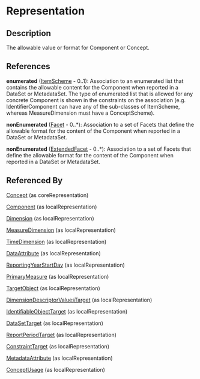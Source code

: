 
# Representation





## Description

The allowable value or format for Component or Concept.




## References

**enumerated** ([ItemScheme](ItemScheme.md) - 0..1): Association to an enumerated list that contains the allowable content for the Component when reported in a DataSet or MetadataSet. The type of enumerated list that is allowed for any concrete Component is shown in the constraints on the association (e.g. IdentifierComponent can have any of the sub-classes of ItemScheme, whereas MeasureDimension must have a ConceptScheme).

**nonEnumerated** ([Facet](Facet.md) - 0..*): Association to a set of Facets that define the allowable format for the content of the Component when reported in a DataSet or MetadataSet.

**nonEnumerated** ([ExtendedFacet](ExtendedFacet.md) - 0..*): Association to a set of Facets that define the allowable format for the content of the Component when reported in a DataSet or MetadataSet.



## Referenced By

[Concept](../ConceptSchemes/Concept.md) (as coreRepresentation)

[Component](Component.md) (as localRepresentation)

[Dimension](../DataStructureDefinitions/Dimension.md) (as localRepresentation)

[MeasureDimension](../DataStructureDefinitions/MeasureDimension.md) (as localRepresentation)

[TimeDimension](../DataStructureDefinitions/TimeDimension.md) (as localRepresentation)

[DataAttribute](../DataStructureDefinitions/DataAttribute.md) (as localRepresentation)

[ReportingYearStartDay](../DataStructureDefinitions/ReportingYearStartDay.md) (as localRepresentation)

[PrimaryMeasure](../DataStructureDefinitions/PrimaryMeasure.md) (as localRepresentation)

[TargetObject](../MetadataStructureDefinitions/TargetObject.md) (as localRepresentation)

[DimensionDescriptorValuesTarget](../MetadataStructureDefinitions/DimensionDescriptorValuesTarget.md) (as localRepresentation)

[IdentifiableObjectTarget](../MetadataStructureDefinitions/IdentifiableObjectTarget.md) (as localRepresentation)

[DataSetTarget](../MetadataStructureDefinitions/DataSetTarget.md) (as localRepresentation)

[ReportPeriodTarget](../MetadataStructureDefinitions/ReportPeriodTarget.md) (as localRepresentation)

[ConstraintTarget](../MetadataStructureDefinitions/ConstraintTarget.md) (as localRepresentation)

[MetadataAttribute](../MetadataStructureDefinitions/MetadataAttribute.md) (as localRepresentation)

[ConceptUsage](../MetadataStructureDefinitions/ConceptUsage.md) (as localRepresentation)


